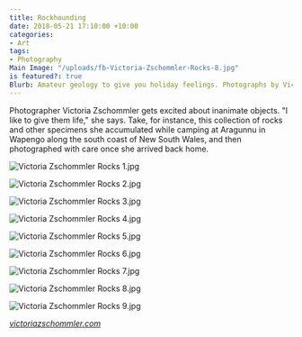 ```yaml
---
title: Rockhounding
date: 2018-05-21 17:10:00 +10:00
categories:
- Art
tags:
- Photography
Main Image: "/uploads/fb-Victoria-Zschommler-Rocks-8.jpg"
is featured?: true
Blurb: Amateur geology to give you holiday feelings. Photographs by Victoria Zschommler
---
```


Photographer Victoria Zschommler gets excited about inanimate objects. "I like to give them life," she says. Take, for instance, this collection of rocks and other specimens she accumulated while camping at Aragunnu in Wapengo along the south coast of New South Wales, and then photographed with care once she arrived back home.

![Victoria Zschommler Rocks 1.jpg](/uploads/Victoria%20Zschommler%20Rocks%201.jpg)

![Victoria Zschommler Rocks 2.jpg](/uploads/Victoria%20Zschommler%20Rocks%202.jpg)

![Victoria Zschommler Rocks 3.jpg](/uploads/Victoria%20Zschommler%20Rocks%203.jpg)

![Victoria Zschommler Rocks 4.jpg](/uploads/Victoria%20Zschommler%20Rocks%204.jpg)

![Victoria Zschommler Rocks 5.jpg](/uploads/Victoria%20Zschommler%20Rocks%205.jpg)

![Victoria Zschommler Rocks 6.jpg](/uploads/Victoria%20Zschommler%20Rocks%206.jpg)

![Victoria Zschommler Rocks 7.jpg](/uploads/Victoria%20Zschommler%20Rocks%207.jpg)

![Victoria Zschommler Rocks 8.jpg](/uploads/Victoria%20Zschommler%20Rocks%208.jpg)

![Victoria Zschommler Rocks 9.jpg](/uploads/Victoria%20Zschommler%20Rocks%209.jpg)

*[victoriazschommler.com](http://victoriazschommler.com)*
